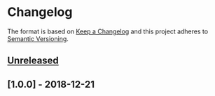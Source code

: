 # Changelog

The format is based on [Keep a Changelog](http://keepachangelog.com/en/1.0.0/)
and this project adheres to [Semantic
Versioning](http://semver.org/spec/v2.0.0.html).

## [Unreleased]

## [1.0.0] - 2018-12-21

[Unreleased]: https://github.com/timberio/timber-elixir-phoenix/compare/v1.0.0...HEAD
